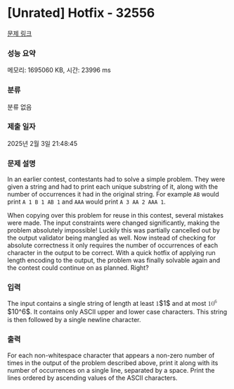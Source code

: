 # [Unrated] Hotfix - 32556 

[문제 링크](https://www.acmicpc.net/problem/32556) 

### 성능 요약

메모리: 1695060 KB, 시간: 23996 ms

### 분류

분류 없음

### 제출 일자

2025년 2월 3일 21:48:45

### 문제 설명

<p>In an earlier contest, contestants had to solve a simple problem. They were given a string and had to print each unique substring of it, along with the number of occurrences it had in the original string. For example <code>AB</code> would print <code>A 1 B 1 AB 1</code> and <code>AAA</code> would print <code>A 3 AA 2 AAA 1</code>.</p>

<p>When copying over this problem for reuse in this contest, several mistakes were made. The input constraints were changed significantly, making the problem absolutely impossible! Luckily this was partially cancelled out by the output validator being mangled as well. Now instead of checking for absolute correctness it only requires the number of occurrences of each character in the output to be correct. With a quick hotfix of applying run length encoding to the output, the problem was finally solvable again and the contest could continue on as planned. Right?</p>

### 입력 

 <p>The input contains a single string of length at least <mjx-container class="MathJax" jax="CHTML" style="font-size: 109%; position: relative;"><mjx-math class="MJX-TEX" aria-hidden="true"><mjx-mn class="mjx-n"><mjx-c class="mjx-c31"></mjx-c></mjx-mn></mjx-math><mjx-assistive-mml unselectable="on" display="inline"><math xmlns="http://www.w3.org/1998/Math/MathML"><mn>1</mn></math></mjx-assistive-mml><span aria-hidden="true" class="no-mathjax mjx-copytext">$1$</span></mjx-container> and at most <mjx-container class="MathJax" jax="CHTML" style="font-size: 109%; position: relative;"><mjx-math class="MJX-TEX" aria-hidden="true"><mjx-msup><mjx-mn class="mjx-n"><mjx-c class="mjx-c31"></mjx-c><mjx-c class="mjx-c30"></mjx-c></mjx-mn><mjx-script style="vertical-align: 0.393em;"><mjx-mn class="mjx-n" size="s"><mjx-c class="mjx-c36"></mjx-c></mjx-mn></mjx-script></mjx-msup></mjx-math><mjx-assistive-mml unselectable="on" display="inline"><math xmlns="http://www.w3.org/1998/Math/MathML"><msup><mn>10</mn><mn>6</mn></msup></math></mjx-assistive-mml><span aria-hidden="true" class="no-mathjax mjx-copytext">$10^6$</span></mjx-container>. It contains only ASCII upper and lower case characters. This string is then followed by a single newline character.</p>

### 출력 

 <p>For each non-whitespace character that appears a non-zero number of times in the output of the problem described above, print it along with its number of occurrences on a single line, separated by a space. Print the lines ordered by ascending values of the ASCII characters. </p>

